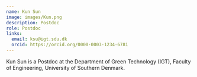 ```yaml
---
name: Kun Sun
image: images/Kun.png
description: Postdoc
role: Postdoc
links:
  email: ksu@igt.sdu.dk
  orcid: https://orcid.org/0000-0003-1234-6781
---
```


Kun Sun is a Postdoc at the Department of Green Technology (IGT), Faculty of Engineering, University of Southern Denmark. 
